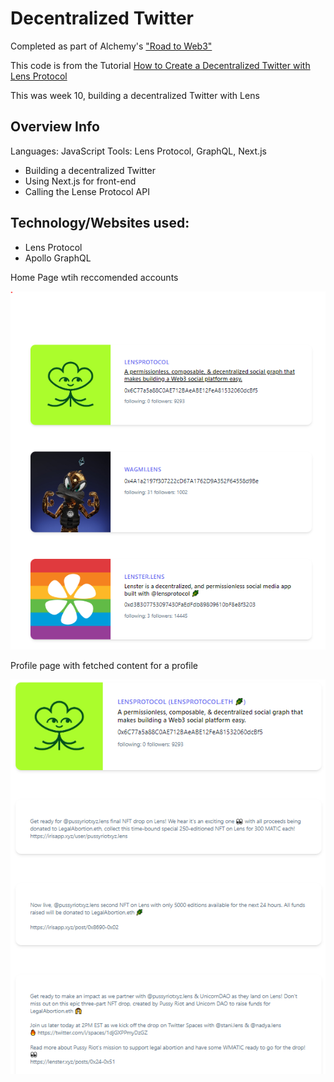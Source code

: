 # Decentralized Twitter

Completed as part of Alchemy's ["Road to Web3"](https://www.youtube.com/playlist?list=PLMj8NvODurfEYLsuiClgikZBGDfhwdcXF)

This code is from the Tutorial [How to Create a Decentralized Twitter with Lens Protocol](https://docs.alchemy.com/alchemy/road-to-web3/weekly-learning-challenges/10.-how-to-create-a-decentralized-twitter-with-lens-protocol)

This was week 10, building a decentralized Twitter with Lens

## Overview Info

Languages: JavaScript
Tools: Lens Protocol, GraphQL, Next.js

- Building a decentralized Twitter
- Using Next.js for front-end
- Calling the Lense Protocol API

## Technology/Websites used:

- Lens Protocol
- Apollo GraphQL

Home Page wtih reccomended accounts

![product-image-1](https://raw.githubusercontent.com/Arpish00/decentralized-Twitter-with-lens-protocol-/master/product-image-1.png)

Profile page with fetched content for a profile

![product-image-2](https://raw.githubusercontent.com/Arpish00/decentralized-Twitter-with-lens-protocol-/master/product-image-2.png)
